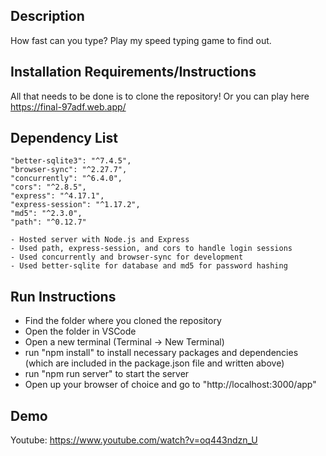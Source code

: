 ## Description
How fast can you type? Play my speed typing game to find out.

## Installation Requirements/Instructions
All that needs to be done is to clone the repository!
Or you can play here https://final-97adf.web.app/

## Dependency List
    "better-sqlite3": "^7.4.5",
    "browser-sync": "^2.27.7",
    "concurrently": "^6.4.0",
    "cors": "^2.8.5",
    "express": "^4.17.1",
    "express-session": "^1.17.2",
    "md5": "^2.3.0",
    "path": "^0.12.7"
    
    - Hosted server with Node.js and Express
    - Used path, express-session, and cors to handle login sessions
    - Used concurrently and browser-sync for development
    - Used better-sqlite for database and md5 for password hashing
    
## Run Instructions
- Find the folder where you cloned the repository
- Open the folder in VSCode
- Open a new terminal (Terminal -> New Terminal)
- run "npm install" to install necessary packages and dependencies (which are included in the package.json file and written above)
- run "npm run server" to start the server
- Open up your browser of choice and go to "http://localhost:3000/app"

## Demo
Youtube: https://www.youtube.com/watch?v=oq443ndzn_U
